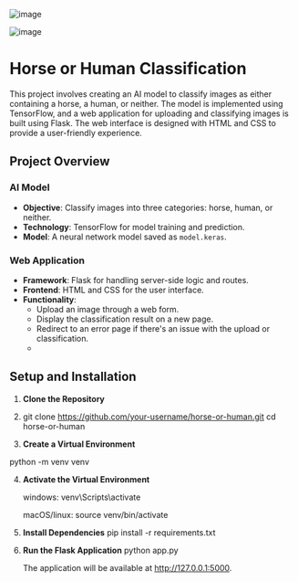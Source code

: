 ![image](https://github.com/user-attachments/assets/272de719-651e-4246-8264-c12b6d9eae5c)

![image](https://github.com/user-attachments/assets/a4a59809-9751-4da6-aa9b-7c5de77f1075)

# Horse or Human Classification

This project involves creating an AI model to classify images as either containing a horse, a human, or neither. The model is implemented using TensorFlow, and a web application for uploading and classifying images is built using Flask. The web interface is designed with HTML and CSS to provide a user-friendly experience.

## Project Overview

### AI Model
- **Objective**: Classify images into three categories: horse, human, or neither.
- **Technology**: TensorFlow for model training and prediction.
- **Model**: A neural network model saved as `model.keras`.

### Web Application
- **Framework**: Flask for handling server-side logic and routes.
- **Frontend**: HTML and CSS for the user interface.
- **Functionality**: 
  - Upload an image through a web form.
  - Display the classification result on a new page.
  - Redirect to an error page if there's an issue with the upload or classification.
  - 
## Setup and Installation

1. **Clone the Repository**
2. 
   git clone https://github.com/your-username/horse-or-human.git
   cd horse-or-human

3. **Create a Virtual Environment**
 
  python -m venv venv

4. **Activate the Virtual Environment**

   windows:
   venv\Scripts\activate

   macOS/linux:
   source venv/bin/activate

5. **Install Dependencies**
    pip install -r requirements.txt

6. **Run the Flask Application**
   python app.py

   The application will be available at http://127.0.0.1:5000.
